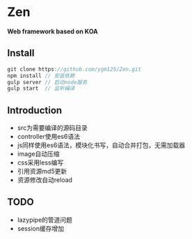 # Zen

**Web framework based on KOA**

## Install

```js
git clone https://github.com/ygm125/Zen.git
npm install // 安装依赖
gulp server // 启动node服务
gulp start  // 监听编译
```

## Introduction

- src为需要编译的源码目录
- controller使用es6语法
- js同样使用es6语法，模块化书写，自动合并打包，无需加载器
- image自动压缩
- css采用less编写
- 引用资源md5更新
- 资源修改自动reload

## TODO
- lazypipe的管道问题
- session缓存增加






